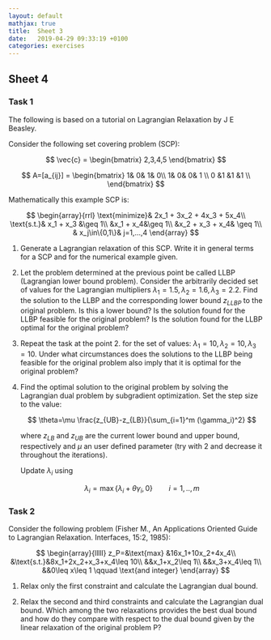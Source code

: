 ```yaml
---
layout: default
mathjax: true
title:  Sheet 3
date:   2019-04-29 09:33:19 +0100
categories: exercises 
---
```


## Sheet 4


### Task 1

The following is based on a tutorial on Lagrangian Relaxation by J E
Beasley.

Consider the following set covering problem (SCP):

$$
\vec{c} = \begin{bmatrix} 2,3,4,5 \end{bmatrix}
$$

$$
A=[a_{ij}] = \begin{bmatrix} 1& 0& 1& 0\\
 1& 0& 0& 1 \\
 0 &1 &1 &1 \\
 \end{bmatrix}
$$

Mathematically this example SCP is:

$$
\begin{array}{rrl}
\text{minimize}& 2x_1 + 3x_2 + 4x_3 + 5x_4\\
\text{s.t.}& x_1 + x_3 &\geq 1\\
 &x_1 + x_4&\geq 1\\
 &x_2 + x_3 + x_4& \geq 1\\
& x_j\in\{0,1\}&  j=1,...,4
\end{array}
$$


1. Generate a Lagrangian relaxation of this SCP. Write it in general
   terms for a SCP and for the numerical example given. 

2. Let the problem determined at the previous point be called LLBP
   (Lagrangian lower bound problem). Consider the arbitrarily decided
   set of values for the Lagrangian multipliers
   $\lambda_1=1.5,\lambda_2=1.6,\lambda_3=2.2$.
   Find the solution to the LLBP and the corresponding lower bound $z_{LLBP}$ to the
   original problem.
   Is this a lower bound? Is the solution found for the LLBP feasible
   for the original problem? Is the solution found for the LLBP optimal
   for the original problem? 

  
3. Repeat the task at the point 2. for the set of values: 
   $\lambda_1=10,\lambda_2=10,\lambda_3=10$. Under what
   circumstances does the solutions to the LLBP being feasible for the
   original problem also imply that it is optimal for the original
   problem?

4. Find the optimal solution to the original problem by solving the
   Lagrangian dual problem by subgradient optimization.
   Set the step size to the value:
   
   $$
   \theta=\mu \frac{z_{UB}-z_{LB}}{\sum_{i=1}^m (\gamma_i)^2}
   $$
   
   where $z_{LB}$ and $z_{UB}$ are the current lower bound and upper
   bound, respectively and $\mu$ an user defined parameter (try with 2
   and decrease it throughout the iterations).
   
   Update $\lambda_i$ using 
   
   $$
   \lambda_i=\max\{\lambda_i+\theta\gamma_i,0\}\qquad i=1,..,m
   $$




### Task 2

Consider the following problem (Fisher M., An Applications Oriented
Guide to Lagrangian Relaxation. Interfaces, 15:2, 1985):

$$
\begin{array}{lllll}
z_P=&\text{max} &16x_1+10x_2+4x_4\\
&\text{s.t.}&8x_1+2x_2+x_3+x_4\leq 10\\
&&x_1+x_2\leq 1\\
&&x_3+x_4\leq 1\\
&&0\leq x\leq 1 \qquad \text{and integer}
\end{array}
$$

1. Relax only the first constraint and calculate the Lagrangian dual
   bound.
   
2. Relax the second and third constraints and calculate the Lagrangian
   dual bound. Which among the two relaxations provides the best dual
   bound and how do they compare with respect to the dual bound given by
   the linear relaxation of the original problem P? 
